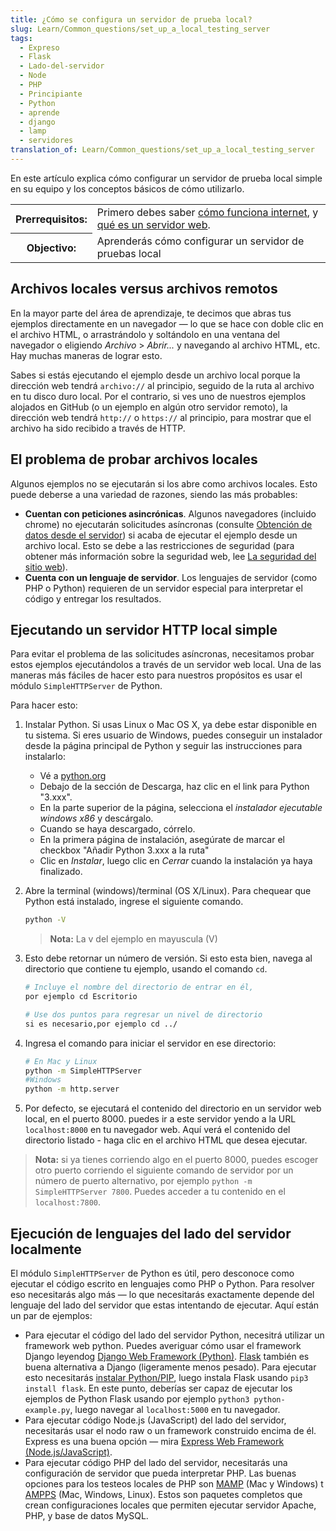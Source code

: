 ```yaml
---
title: ¿Cómo se configura un servidor de prueba local?
slug: Learn/Common_questions/set_up_a_local_testing_server
tags:
  - Expreso
  - Flask
  - Lado-del-servidor
  - Node
  - PHP
  - Principiante
  - Python
  - aprende
  - django
  - lamp
  - servidores
translation_of: Learn/Common_questions/set_up_a_local_testing_server
---
```


En este artículo explica cómo configurar un servidor de prueba local simple en su equipo y los conceptos básicos de cómo utilizarlo.

<table>
  <tbody>
    <tr>
      <th scope="row">Prerrequisitos:</th>
      <td>
        Primero debes saber
        <a href="/en-US/docs/Learn/How_the_Internet_works"
          >cómo funciona internet</a
        >, y
        <a href="/en-US/docs/Learn/What_is_a_Web_server"
          >qué es un servidor web</a
        >.
      </td>
    </tr>
    <tr>
      <th scope="row">Objectivo:</th>
      <td>Aprenderás cómo configurar un servidor de pruebas local</td>
    </tr>
  </tbody>
</table>

## Archivos locales versus archivos remotos

En la mayor parte del área de aprendizaje, te decimos que abras tus ejemplos directamente en un navegador — lo que se hace con doble clic en el archivo HTML, o arrastrándolo y soltándolo en una ventana del navegador o eligiendo _Archivo_ > _Abrir..._ y navegando al archivo HTML, etc. Hay muchas maneras de lograr esto.

Sabes si estás ejecutando el ejemplo desde un archivo local porque la dirección web tendrá `archivo://` al principio, seguido de la ruta al archivo en tu disco duro local. Por el contrario, si ves uno de nuestros ejemplos alojados en GitHub (o un ejemplo en algún otro servidor remoto), la dirección web tendrá `http://` o `https://` al principio, para mostrar que el archivo ha sido recibido a través de HTTP.

## El problema de probar archivos locales

Algunos ejemplos no se ejecutarán si los abre como archivos locales. Esto puede deberse a una variedad de razones, siendo las más probables:

- **Cuentan con peticiones asincrónicas**. Algunos navegadores (incluido chrome) no ejecutarán solicitudes asíncronas (consulte [Obtención de datos desde el servidor](/es/docs/Learn/JavaScript/Client-side_web_APIs/Fetching_data)) si acaba de ejecutar el ejemplo desde un archivo local. Esto se debe a las restricciones de seguridad (para obtener más información sobre la seguridad web, lee [La seguridad del sitio web](/es/docs/Learn/Server-side/First_steps/Website_security)).
- **Cuenta con un lenguaje de servidor**. Los lenguajes de servidor (como PHP o Python) requieren de un servidor especial para interpretar el código y entregar los resultados.

## Ejecutando un servidor HTTP local simple

Para evitar el problema de las solicitudes asíncronas, necesitamos probar estos ejemplos ejecutándolos a través de un servidor web local. Una de las maneras más fáciles de hacer esto para nuestros propósitos es usar el módulo `SimpleHTTPServer` de Python.

Para hacer esto:

1. Instalar Python. Si usas Linux o Mac OS X, ya debe estar disponible en tu sistema. Si eres usuario de Windows, puedes conseguir un instalador desde la página principal de Python y seguir las instrucciones para instalarlo:

    - Vé a [python.org](https://www.python.org/)
    - Debajo de la sección de Descarga, haz clic en el link para Python "3.xxx".
    - En la parte superior de la página, selecciona el _instalador ejecutable windows x86_ y descárgalo.
    - Cuando se haya descargado, córrelo.
    - En la primera página de instalación, asegúrate de marcar el checkbox "Añadir Python 3.xxx a la ruta"
    - Clic en _Instalar_, luego clic en _Cerrar_ cuando la instalación ya haya finalizado.

2. Abre la terminal (windows)/terminal (OS X/Linux). Para chequear que Python está instalado, ingrese el siguiente comando.

    ```bash
    python -V
    ```

    > **Nota:** La v del ejemplo en mayuscula (V)

3. Esto debe retornar un número de versión. Si esto esta bien, navega al directorio que contiene tu ejemplo, usando el comando `cd`.

    ```bash
    # Incluye el nombre del directorio de entrar en él,
    por ejemplo cd Escritorio

    # Use dos puntos para regresar un nivel de directorio
    si es necesario,por ejemplo cd ../
    ```

4. Ingresa el comando para iniciar el servidor en ese directorio:

    ```bash
    # En Mac y Linux
    python -m SimpleHTTPServer
    #Windows
    python -m http.server
    ```

5. Por defecto, se ejecutará el contenido del directorio en un servidor web local, en el puerto 8000. puedes ir a este servidor yendo a la URL `localhost:8000` en tu navegador web. Aquí verá el contenido del directorio listado - haga clic en el archivo HTML que desea ejecutar.

> **Nota:** si ya tienes corriendo algo en el puerto 8000, puedes escoger otro puerto corriendo el siguiente comando de servidor por un número de puerto alternativo, por ejemplo `python -m SimpleHTTPServer 7800`. Puedes acceder a tu contenido en el `localhost:7800`.

## Ejecución de lenguajes del lado del servidor localmente

El módulo `SimpleHTTPServer` de Python es útil, pero desconoce como ejecutar el código escrito en lenguajes como PHP o Python. Para resolver eso necesitarás algo más — lo que necesitarás exactamente depende del lenguaje del lado del servidor que estas intentando de ejecutar. Aquí están un par de ejemplos:

- Para ejecutar el código del lado del servidor Python, necesitrá utilizar un framework web python. Puedes averiguar cómo usar el framework Django leyendog [Django Web Framework (Python)](/es/docs/Learn/Server-side/Django). [Flask](http://flask.pocoo.org/) también es buena alternativa a Django (ligeramente menos pesado). Para ejecutar esto necesitarás [instalar Python/PIP](/es/docs/Learn/Server-side/Django/development_environment#Installing_Python_3), luego instala Flask usando `pip3 install flask`. En este punto, deberías ser capaz de ejecutar los ejemplos de Python Flask usando por ejemplo `python3 python-example.py`, luego navegar al `localhost:5000` en tu navegador.
- Para ejecutar código Node.js (JavaScript) del lado del servidor, necesitarás usar el nodo raw o un framework construido encima de él. Express es una buena opción — mira [Express Web Framework (Node.js/JavaScript)](/es/docs/Learn/Server-side/Express_Nodejs).
- Para ejecutar código PHP del lado del servidor, necesitarás una configuración de servidor que pueda interpretar PHP. Las buenas opciones para los testeos locales de PHP son [MAMP](https://www.mamp.info/en/downloads/) (Mac y Windows) t [AMPPS](http://ampps.com/download) (Mac, Windows, Linux). Estos son paquetes completos que crean configuraciones locales que permiten ejecutar servidor Apache, PHP, y base de datos MySQL.
